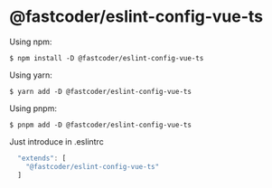 # @fastcoder/eslint-config-vue-ts



Using npm:

```shell
$ npm install -D @fastcoder/eslint-config-vue-ts
```

Using yarn:

```shell
$ yarn add -D @fastcoder/eslint-config-vue-ts
```

Using pnpm:

```shell
$ pnpm add -D @fastcoder/eslint-config-vue-ts
```

Just introduce in  .eslintrc

```js
  "extends": [
    "@fastcoder/eslint-config-vue-ts"
  ]
```


